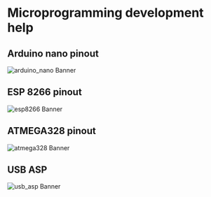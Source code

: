 # Microprogramming development help

## Arduino nano pinout
![arduino_nano Banner](https://github.com/Alexandervelilyaev/hardware-help/blob/master/images/arduino_nano_pinout.jpg?raw=true)

## ESP 8266 pinout
![esp8266 Banner](https://github.com/Alexandervelilyaev/hardware-help/blob/master/images/esp8266-pinout.jpg?raw=true)

## ATMEGA328 pinout
![atmega328 Banner](https://github.com/Alexandervelilyaev/hardware-help/blob/master/images/atmega328_pinout.png?raw=true)

## USB ASP
![usb_asp Banner](https://github.com/Alexandervelilyaev/hardware-help/blob/master/images/USBPINOUT.jpg?raw=true)
